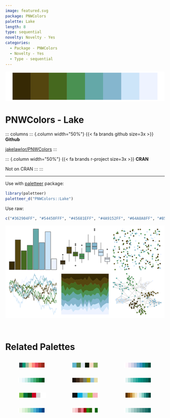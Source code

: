 ```yaml
---
image: featured.svg
package: PNWColors
palette: Lake
length: 8
type: sequential
novelty: Novelty - Yes
categories:
  - Package - PNWColors
  - Novelty - Yes
  - Type - sequential
---
```


![](featured.svg)

# PNWColors - Lake 

::: columns
::: {.column width="50%"}
{{< fa brands github size=3x >}}
**Github**

[jakelawlor/PNWColors](https://github.com/jakelawlor/PNWColors)
:::

::: {.column width="50%"}
{{< fa brands r-project size=3x >}}
**CRAN**

Not on CRAN
:::
:::

<hr> 

Use with [paletteer](https://emilhvitfeldt.github.io/paletteer/) package:

```r
library(paletteer)
paletteer_d("PNWColors::Lake")
```

Use raw:

```r
c("#362904FF", "#54450FFF", "#45681EFF", "#4A9152FF", "#64A8A8FF", "#85B6CEFF", "#CDE5F9FF", "#EEF3FFFF")
``` 

![](examples.png) 

<br>

# Related Palettes

<div class="list" style="display: grid; grid-template-columns: auto auto auto;"> <figure class="figure">
<a href="../../awtools/a_palette/"> <img src="../../awtools/a_palette/featured.svg" style="width: 100%;" class="figure-img"></a>
</figure> <figure class="figure">
<a href="../../tayloRswift/taylorSwift/"> <img src="../../tayloRswift/taylorSwift/featured.svg" style="width: 100%;" class="figure-img"></a>
</figure> <figure class="figure">
<a href="../../RColorBrewer/PuBuGn/"> <img src="../../RColorBrewer/PuBuGn/featured.svg" style="width: 100%;" class="figure-img"></a>
</figure> <figure class="figure">
<a href="../../RColorBrewer/BuGn/"> <img src="../../RColorBrewer/BuGn/featured.svg" style="width: 100%;" class="figure-img"></a>
</figure> <figure class="figure">
<a href="../../yarrr/ohbrother/"> <img src="../../yarrr/ohbrother/featured.svg" style="width: 100%;" class="figure-img"></a>
</figure> <figure class="figure">
<a href="../../ggsci/teal_material/"> <img src="../../ggsci/teal_material/featured.svg" style="width: 100%;" class="figure-img"></a>
</figure> <figure class="figure">
<a href="../../nbapalettes/bucks_earned/"> <img src="../../nbapalettes/bucks_earned/featured.svg" style="width: 100%;" class="figure-img"></a>
</figure> <figure class="figure">
<a href="../../fishualize/Thalassoma_hardwicke/"> <img src="../../fishualize/Thalassoma_hardwicke/featured.svg" style="width: 100%;" class="figure-img"></a>
</figure> <figure class="figure">
<a href="../../RColorBrewer/BrBG/"> <img src="../../RColorBrewer/BrBG/featured.svg" style="width: 100%;" class="figure-img"></a>
</figure> <figure class="figure">
<a href="../../RColorBrewer/GnBu/"> <img src="../../RColorBrewer/GnBu/featured.svg" style="width: 100%;" class="figure-img"></a>
</figure> <figure class="figure">
<a href="../../palettetown/igglybuff/"> <img src="../../palettetown/igglybuff/featured.svg" style="width: 100%;" class="figure-img"></a>
</figure> <figure class="figure">
<a href="../../Redmonder/sPBIGn/"> <img src="../../Redmonder/sPBIGn/featured.svg" style="width: 100%;" class="figure-img"></a>
</figure> 
</div>
